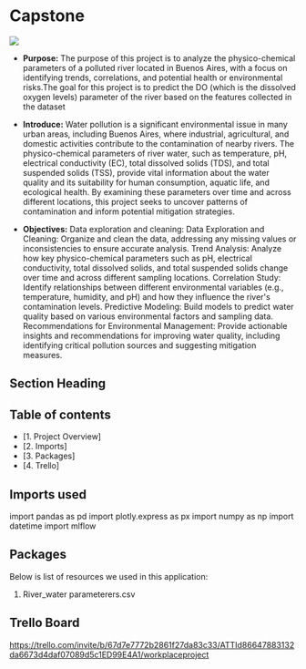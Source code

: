 # Capstone
![]([https://www.google.com/url?sa=i&url=https%3A%2F%2Fwww.istockphoto.com%2Fphotos%2Fcontaminated-water&psig=AOvVaw0Wcjet0v7sov-g33ari-fS&ust=1744653284558000&source=images&cd=vfe&opi=89978449&ved=0CBMQjRxqFwoTCLC254_K1YwDFQAAAAAdAAAAABAE](https://media.assettype.com/outlookindia/import/uploadimage/library/16_9/16_9_5/IMAGE_1672458373.webp?w=640&auto=format%2Ccompress&fit=max&format=webp&dpr=1.0))
* **Purpose:**
The purpose of this project is to analyze the physico-chemical parameters of a polluted river located in Buenos Aires, with a focus on identifying trends, correlations, and potential health or environmental risks.The goal for this project  is to predict the DO (which is the dissolved oxygen levels) parameter of the river based on the features collected in the dataset
  
* **Introduce:**
Water pollution is a significant environmental issue in many urban areas, including Buenos Aires, where industrial, agricultural, and domestic activities contribute to the contamination of nearby rivers. The physico-chemical parameters of river water, such as temperature, pH, electrical conductivity (EC), total dissolved solids (TDS), and total suspended solids (TSS), provide vital information about the water quality and its suitability for human consumption, aquatic life, and ecological health. By examining these parameters over time and across different locations, this project seeks to uncover patterns of contamination and inform potential mitigation strategies.

* **Objectives:**
Data exploration and cleaning: Data Exploration and Cleaning: Organize and clean the data, addressing any missing values or inconsistencies to ensure accurate analysis.
Trend Analysis: Analyze how key physico-chemical parameters such as pH, electrical conductivity, total dissolved solids, and total suspended solids change over time and across different sampling locations.
Correlation Study: Identify relationships between different environmental variables (e.g., temperature, humidity, and pH) and how they influence the river's contamination levels.
Predictive Modeling: Build models to predict water quality based on various environmental factors and sampling data.
Recommendations for Environmental Management: Provide actionable insights and recommendations for improving water quality, including identifying critical pollution sources and suggesting mitigation measures.
## Section Heading

## Table of contents
* [1. Project Overview]
* [2. Imports]
* [3. Packages]
* [4. Trello]

## Imports used
import pandas as pd
import plotly.express as px
import numpy as np
import datetime
import mlflow

## Packages

Below is list of resources we used in this application:
1. River_water parameterers.csv

## Trello Board
https://trello.com/invite/b/67d7e7772b2861f27da83c33/ATTId86647883132da6673d4daf07089d5c1ED99E4A1/workplaceproject

